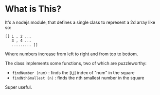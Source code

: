 # What is This? #

It's a nodejs module, that defines a single class to represent a 2d array like so:

```
[[ 1 , 2 ...
   3 , 4 ...
   ......... ]]
```

Where numbers increase from left to right and from top to bottom.

The class implements some functions, two of which are puzzleworthy:

 * `findNumber (num)` : finds the [i,j] index of "num" in the square
 * `findNthSmallest (n)` : finds the nth smallest number in the square

 Super useful.
